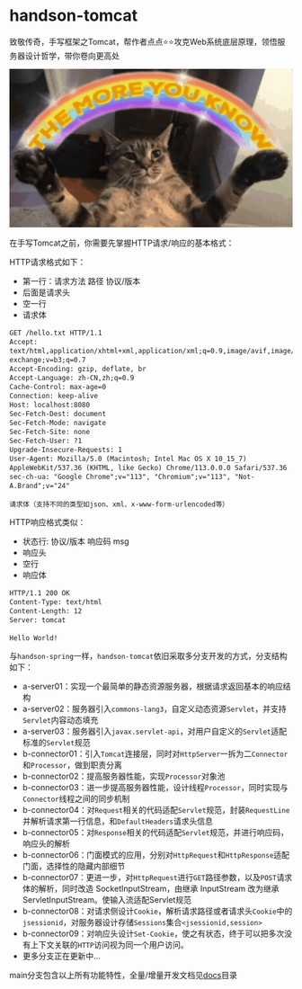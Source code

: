 # handson-tomcat
致敬传奇，手写框架之Tomcat，帮作者点点⭐⭐攻克Web系统底层原理，领悟服务器设计哲学，带你卷向更高处

![HalfmoonlyCat.png](HalfmoonlyCat.png)

在手写Tomcat之前，你需要先掌握HTTP请求/响应的基本格式：

HTTP请求格式如下：
- 第一行：请求方法 路径 协议/版本
- 后面是请求头
- 空一行
- 请求体
```shell
GET /hello.txt HTTP/1.1
Accept: text/html,application/xhtml+xml,application/xml;q=0.9,image/avif,image/webp,image/apng,*/*;q=0.8,application/signed-exchange;v=b3;q=0.7
Accept-Encoding: gzip, deflate, br
Accept-Language: zh-CN,zh;q=0.9
Cache-Control: max-age=0
Connection: keep-alive
Host: localhost:8080
Sec-Fetch-Dest: document
Sec-Fetch-Mode: navigate
Sec-Fetch-Site: none
Sec-Fetch-User: ?1
Upgrade-Insecure-Requests: 1
User-Agent: Mozilla/5.0 (Macintosh; Intel Mac OS X 10_15_7) AppleWebKit/537.36 (KHTML, like Gecko) Chrome/113.0.0.0 Safari/537.36
sec-ch-ua: "Google Chrome";v="113", "Chromium";v="113", "Not-A.Brand";v="24"

请求体（支持不同的类型如json、xml、x-www-form-urlencoded等）
```

HTTP响应格式类似：
- 状态行: 协议/版本 响应码 msg
- 响应头
- 空行
- 响应体
```shell
HTTP/1.1 200 OK
Content-Type: text/html
Content-Length: 12
Server: tomcat

Hello World!
```

与`handson-spring`一样，`handson-tomcat`依旧采取多分支开发的方式，分支结构如下：
- a-server01：实现一个最简单的静态资源服务器，根据请求返回基本的响应结构
- a-server02：服务器引入`commons-lang3`，自定义动态资源`Servlet`，并支持`Servlet`内容动态填充
- a-server03：服务器引入`javax.servlet-api`，对用户自定义的`Servlet`适配标准的`Servlet`规范
- b-connector01：引入`Tomcat`连接层，同时对`HttpServer`一拆为二`Connector`和`Processor`，做到职责分离
- b-connector02：提高服务器性能，实现`Processor`对象池
- b-connector03：进一步提高服务器性能，设计线程`Processor`，同时实现与`Connector`线程之间的同步机制
- b-connector04：对`Request`相关的代码适配`Servlet`规范，封装`RequestLine`并解析请求第一行信息，和`DefaultHeaders`请求头信息
- b-connector05：对`Response`相关的代码适配`Servlet`规范，并进行响应码，响应头的解析
- b-connector06：门面模式的应用，分别对`HttpRequest`和`HttpResponse`适配门面，选择性的隐藏内部细节
- b-connector07：更进一步，对`HttpRequest`进行`GET`路径参数，以及`POST`请求体的解析，同时改造 SocketInputStream，由继承 InputStream 改为继承 ServletInputStream。使输入流适配Servlet规范
- b-connector08：对请求侧设计`Cookie`，解析请求路径或者请求头`Cookie`中的`jsessionid`，对服务器设计存储`Sessions`集合`<jsessionid,session>`
- b-connector09：对响应头设计`Set-Cookie`，使之有状态，终于可以把多次没有上下文关联的`HTTP`访问视为同一个用户访问。
- 更多分支正在更新中...

main分支包含以上所有功能特性，全量/增量开发文档见[docs](docs)目录

